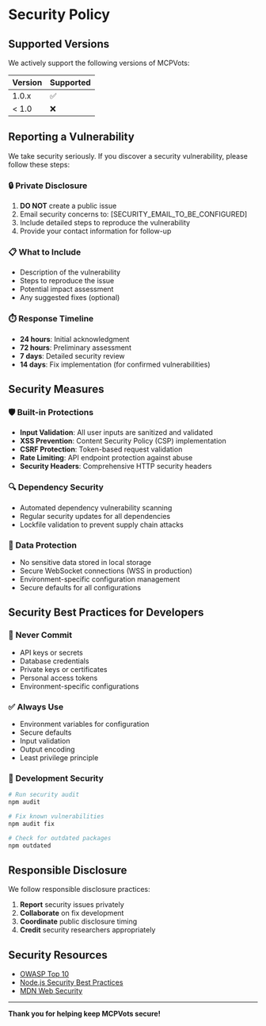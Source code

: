 # Security Policy

## Supported Versions

We actively support the following versions of MCPVots:

| Version | Supported          |
| ------- | ------------------ |
| 1.0.x   | :white_check_mark: |
| < 1.0   | :x:                |

## Reporting a Vulnerability

We take security seriously. If you discover a security vulnerability, please follow these steps:

### 🔒 Private Disclosure

1. **DO NOT** create a public issue
2. Email security concerns to: [SECURITY_EMAIL_TO_BE_CONFIGURED]
3. Include detailed steps to reproduce the vulnerability
4. Provide your contact information for follow-up

### 📋 What to Include

- Description of the vulnerability
- Steps to reproduce the issue
- Potential impact assessment
- Any suggested fixes (optional)

### ⏱️ Response Timeline

- **24 hours**: Initial acknowledgment
- **72 hours**: Preliminary assessment
- **7 days**: Detailed security review
- **14 days**: Fix implementation (for confirmed vulnerabilities)

## Security Measures

### 🛡️ Built-in Protections

- **Input Validation**: All user inputs are sanitized and validated
- **XSS Prevention**: Content Security Policy (CSP) implementation
- **CSRF Protection**: Token-based request validation
- **Rate Limiting**: API endpoint protection against abuse
- **Security Headers**: Comprehensive HTTP security headers

### 🔍 Dependency Security

- Automated dependency vulnerability scanning
- Regular security updates for all dependencies
- Lockfile validation to prevent supply chain attacks

### 🔐 Data Protection

- No sensitive data stored in local storage
- Secure WebSocket connections (WSS in production)
- Environment-specific configuration management
- Secure defaults for all configurations

## Security Best Practices for Developers

### 🚫 Never Commit

- API keys or secrets
- Database credentials
- Private keys or certificates
- Personal access tokens
- Environment-specific configurations

### ✅ Always Use

- Environment variables for configuration
- Secure defaults
- Input validation
- Output encoding
- Least privilege principle

### 🔧 Development Security

```bash
# Run security audit
npm audit

# Fix known vulnerabilities
npm audit fix

# Check for outdated packages
npm outdated
```

## Responsible Disclosure

We follow responsible disclosure practices:

1. **Report** security issues privately
2. **Collaborate** on fix development
3. **Coordinate** public disclosure timing
4. **Credit** security researchers appropriately

## Security Resources

- [OWASP Top 10](https://owasp.org/www-project-top-ten/)
- [Node.js Security Best Practices](https://nodejs.org/en/docs/guides/security/)
- [MDN Web Security](https://developer.mozilla.org/en-US/docs/Web/Security)

---

**Thank you for helping keep MCPVots secure!**
